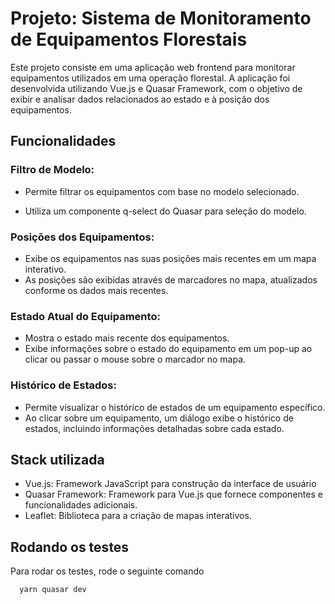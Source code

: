 
# Projeto: Sistema de Monitoramento de Equipamentos Florestais
Este projeto consiste em uma aplicação web frontend para monitorar equipamentos utilizados em uma operação florestal. A aplicação foi desenvolvida utilizando Vue.js e Quasar Framework, com o objetivo de exibir e analisar dados relacionados ao estado e à posição dos equipamentos.


## Funcionalidades

### Filtro de Modelo:

- Permite filtrar os equipamentos com base no modelo selecionado.

- Utiliza um componente q-select do Quasar para seleção do modelo.
### Posições dos Equipamentos:

- Exibe os equipamentos nas suas posições mais recentes em um mapa interativo.
- As posições são exibidas através de marcadores no mapa, atualizados conforme os dados mais recentes.
### Estado Atual do Equipamento:

- Mostra o estado mais recente dos equipamentos.
- Exibe informações sobre o estado do equipamento em um pop-up ao clicar ou passar o mouse sobre o marcador no mapa.
### Histórico de Estados:

- Permite visualizar o histórico de estados de um equipamento específico.
- Ao clicar sobre um equipamento, um diálogo exibe o histórico de estados, incluindo informações detalhadas sobre cada estado.


## Stack utilizada

- Vue.js: Framework JavaScript para construção da interface de usuário
- Quasar Framework: Framework para Vue.js que fornece componentes e funcionalidades adicionais.
- Leaflet: Biblioteca para a criação de mapas interativos.


## Rodando os testes

Para rodar os testes, rode o seguinte comando

```bash
  yarn quasar dev
```

